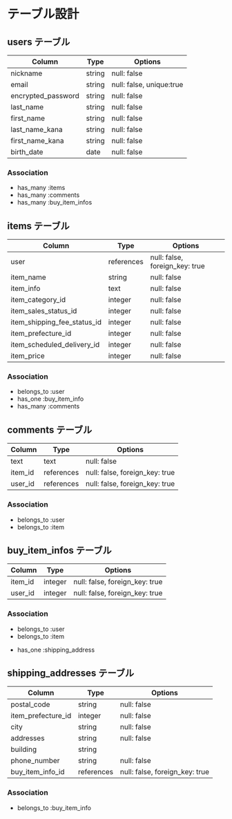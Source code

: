 # テーブル設計

## users テーブル

| Column             | Type   | Options                  |
| ------------------ | ------ | ------------------------ |
| nickname           | string | null: false              |
| email              | string | null: false, unique:true |
| encrypted_password | string | null: false              |
| last_name          | string | null: false              |
| first_name         | string | null: false              |
| last_name_kana     | string | null: false              |
| first_name_kana    | string | null: false              |
| birth_date         | date   | null: false              |

### Association

- has_many :items
- has_many :comments
- has_many :buy_item_infos


## items テーブル

| Column                      | Type       | Options                        |
| --------------------------- | -----------| ------------------------------ |
| user                        | references | null: false, foreign_key: true |
| item_name                   | string     | null: false                    |
| item_info                   | text       | null: false                    |
| item_category_id            | integer    | null: false                    |
| item_sales_status_id        | integer    | null: false                    |
| item_shipping_fee_status_id | integer    | null: false                    |
| item_prefecture_id          | integer    | null: false                    |
| item_scheduled_delivery_id  | integer    | null: false                    |
| item_price                  | integer    | null: false                    |

### Association

- belongs_to :user
- has_one :buy_item_info
- has_many :comments


## comments テーブル

| Column      | Type       | Options                        |
| ----------- | ---------- | ------------------------------ |
| text        | text       | null: false                    |
| item_id     | references | null: false, foreign_key: true |
| user_id     | references | null: false, foreign_key: true |

### Association

- belongs_to :user
- belongs_to :item


## buy_item_infos テーブル

| Column            | Type       | Options                        |
| ----------------- | ---------- | ------------------------------ |
| item_id           | integer    | null: false, foreign_key: true |
| user_id           | integer    | null: false, foreign_key: true |

### Association

- belongs_to :user
- belongs_to :item
<!-- historiesがaddressを従属させる側 -->
- has_one :shipping_address


## shipping_addresses テーブル

| Column             | Type       | Options                        |
| -----------------  | ---------- | ------------------------------ |
| postal_code        | string     | null: false                    |
| item_prefecture_id | integer    | null: false                    |
| city               | string     | null: false                    |
| addresses          | string     | null: false                    |
| building           | string     |                                |
| phone_number       | string     | null: false                    |
| buy_item_info_id   | references | null: false, foreign_key: true |

### Association
<!-- addressがhistoriesに従属される側 -->
- belongs_to :buy_item_info


